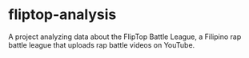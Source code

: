 # fliptop-analysis
A project analyzing data about the FlipTop Battle League, a Filipino rap battle league that uploads rap battle videos on YouTube.

